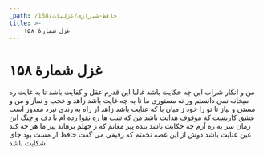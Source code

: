 ```yaml
---
_path: /حافظ-شیرازی/غزلیات/158
title: >-
    غزل شمارهٔ ۱۵۸
---
```

# غزل شمارهٔ ۱۵۸

من و انکار شراب این چه حکایت باشد
غالبا این قدرم عقل و کفایت باشد
تا به غایت ره میخانه نمی دانستم
ور نه مستوری ما تا به چه غایت باشد
زاهد و عجب و نماز و من و مستی و نیاز
تا تو را خود ز میان با که عنایت باشد
زاهد ار راه به رندی نبرد معذور است
عشق کاریست که موقوف هدایت باشد
من که شب ها ره تقوا زده ام با دف و چنگ
این زمان سر به ره آرم چه حکایت باشد
بنده پیر مغانم که ز جهلم برهاند
پیر ما هر چه کند عین عنایت باشد
دوش از این غصه نخفتم که رفیقی می گفت
حافظ ار مست بود جای شکایت باشد
